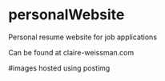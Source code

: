 # personalWebsite
Personal resume website for job applications

Can be found at claire-weissman.com







#images hosted using postimg
